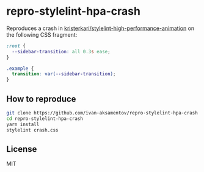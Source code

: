 # repro-stylelint-hpa-crash

Reproduces a crash in [kristerkari/stylelint-high-performance-animation](https://github.com/kristerkari/stylelint-high-performance-animation) on the following CSS fragment:

```css
:root {
  --sidebar-transition: all 0.3s ease;
}

.example {
  transition: var(--sidebar-transition);
}

```

## How to reproduce
```bash
git clone https://github.com/ivan-aksamentov/repro-stylelint-hpa-crash
cd repro-stylelint-hpa-crash
yarn install
stylelint crash.css


```

## License
MIT
